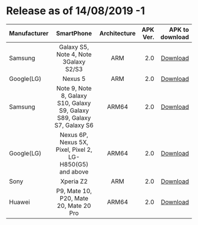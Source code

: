 # Release as of 14/08/2019 -1

| Manufacturer  | SmartPhone    | Architecture  | APK Ver. | APK to download|
| ------------- |:-------------:| :------------:| --------:|---------------:|
| Samsung       | Galaxy S5, Note 4, Note 3Galaxy S2/S3 | ARM | 2.0 | [Download](https://drive.google.com/file/d/1BPqJyjAFxFEzJmatO6ZvpFldyI23YzUH/view?usp=sharing)|
| Google(LG)       | Nexus 5 | ARM | 2.0 | [Download](https://drive.google.com/file/d/1BPqJyjAFxFEzJmatO6ZvpFldyI23YzUH/view?usp=sharing)|
| Samsung       | Note 9, Note 8, Galaxy S10, Galaxy S9, Galaxy S89, Galaxy S7, Galaxy S6 | ARM64 | 2.0 | [Download](https://drive.google.com/file/d/1RpYUErcVQ7YYgVUZ_8CDf0DUgcJ1HOCm/view?usp=sharing)|
| Google(LG)       | Nexus 6P, Nexus 5X, Pixel, Pixel 2, LG-H850(G5) and above | ARM64 | 2.0 | [Download](https://drive.google.com/file/d/1RpYUErcVQ7YYgVUZ_8CDf0DUgcJ1HOCm/view?usp=sharing)|
| Sony       | Xperia Z2 | ARM | 2.0 | [Download](https://drive.google.com/file/d/1BPqJyjAFxFEzJmatO6ZvpFldyI23YzUH/view?usp=sharing)|
| Huawei       | P9, Mate 10, P20, Mate 20, Mate 20 Pro | ARM64 | 2.0 | [Download](https://drive.google.com/file/d/1RpYUErcVQ7YYgVUZ_8CDf0DUgcJ1HOCm/view?usp=sharing)|

